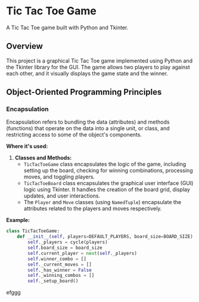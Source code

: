 # Tic Tac Toe Game

A Tic Tac Toe game built with Python and Tkinter.

## Overview

This project is a graphical Tic Tac Toe game implemented using Python and the Tkinter library for the GUI. The game allows two players to play against each other, and it visually displays the game state and the winner.

## Object-Oriented Programming Principles

### Encapsulation

Encapsulation refers to bundling the data (attributes) and methods (functions) that operate on the data into a single unit, or class, and restricting access to some of the object's components.

**Where it's used:**
1. **Classes and Methods:** 
   - `TicTacToeGame` class encapsulates the logic of the game, including setting up the board, checking for winning combinations, processing moves, and toggling players.
   - `TicTacToeBoard` class encapsulates the graphical user interface (GUI) logic using Tkinter. It handles the creation of the board grid, display updates, and user interactions.
   - The `Player` and `Move` classes (using `NamedTuple`) encapsulate the attributes related to the players and moves respectively.

**Example:**
```python
class TicTacToeGame:
    def __init__(self, players=DEFAULT_PLAYERS, board_size=BOARD_SIZE):
        self._players = cycle(players)
        self.board_size = board_size
        self.current_player = next(self._players)
        self.winner_combo = []
        self._current_moves = []
        self._has_winner = False
        self._winning_combos = []
        self._setup_board()
```

efggg

